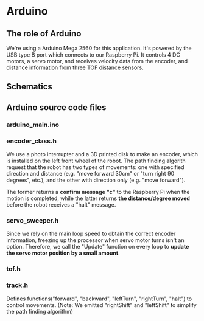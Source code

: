 # Arduino
## The role of Arduino
We're using a Arduino Mega 2560 for this application. It's powered by the USB type B port which connects to our Raspberry Pi.
It controls 4 DC motors, a servo motor, and receives velocity data from the encoder, and distance information from three TOF distance sensors.
## Schematics

## Arduino source code files
### arduino_main.ino
### encoder_class.h
We use a photo interrupter and a 3D printed disk to make an encoder, which is installed on the left front wheel of the robot. The path finding algorith request that the robot has two types of movements: one with specified direction and distance (e.g. "move forward 30cm" or "turn right 90 degrees", etc.), and the other with direction only (e.g. "move forward").

The former returns a **confirm message "c"** to the Raspberry Pi when the motion is completed, while the latter returns **the distance/degree moved** before the robot receives a "halt" message.
### servo_sweeper.h
Since we rely on the main loop speed to obtain the correct encoder information, freezing up the processor when servo motor turns isn't an option. Therefore, we call the "Update" function on every loop to **update the servo motor position by a small amount**.

### tof.h


### track.h
Defines functions("forward", "backward", "leftTurn", "rightTurn", "halt") to control movements. (Note: We emitted "rightShift" and "leftShift" to simplify the path finding algorithm)


